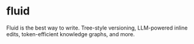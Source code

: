 # fluid
Fluid is the best way to write. Tree-style versioning, LLM-powered inline edits, token-efficient knowledge graphs, and more.
